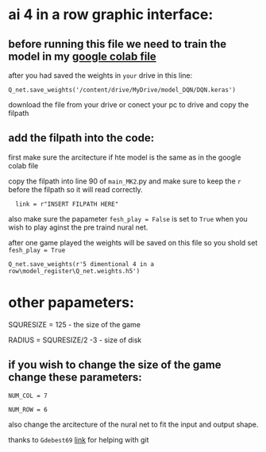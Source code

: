 # ai 4 in a row graphic interface:


## before running this file we need to train the model in my [google colab file](https://colab.research.google.com/drive/1rn8gKCMz4-O0brtKxHn1DPgfhIMUyRyc#scrollTo=Wyiw_YhBkWI4)

 after you had saved the weights in `your` drive in this line:

    Q_net.save_weights('/content/drive/MyDrive/model_DQN/DQN.keras')

download the file from your drive or conect your pc to drive and copy the filpath

## add the filpath into the code:
 first make sure the arcitecture if hte model is the same as in the google colab file 

 copy the filpath into line 90 of  `main_MK2`.py and make sure to keep the `r` before the filpath so it will read correctly. 
 
      link = r"INSERT FILPATH HERE"

also make sure the papameter `fesh_play = False` is set to `True` when you wish to play aginst the pre traind nural net.

after one game played the weights will be saved on this file so you shold set  `fesh_play = True`

    Q_net.save_weights(r'5 dimentional 4 in a row\model_register\Q_net.weights.h5')


# other papameters:

SQURESIZE = 125 - the size of the game

RADIUS = SQURESIZE/2 -3 - size of disk


## if you wish to change the size of the game change these parameters:
`NUM_COL = 7 `

`NUM_ROW = 6`
 
 also change the arcitecture of the nural net to fit the input and output shape.




 thanks to  `Gdebest69` [link](https://www.planetminecraft.com/member/gdebest69/)
 for helping with git